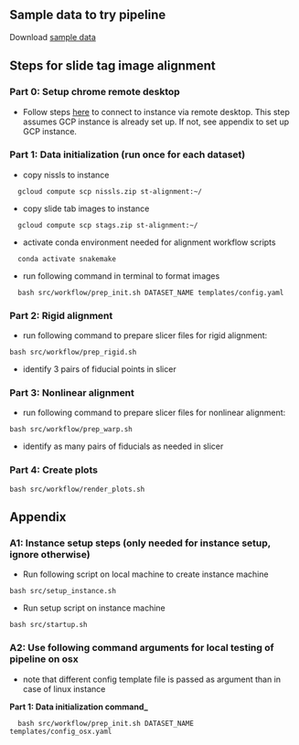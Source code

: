 ## Sample data to try pipeline

Download [sample data](https://drive.google.com/drive/folders/1Fzp5OZB1giX962EspsRdKo92qgRRl0o8?usp=drive_link)

## Steps for slide tag image alignment

### Part 0: Setup chrome remote desktop

- Follow steps [here](https://support.google.com/chrome/answer/1649523?hl=en&co=GENIE.Platform%3DDesktop) to connect to instance via remote desktop. This step assumes GCP instance is already set up. If not, see appendix to set up GCP instance.

### Part 1: Data initialization (run once for each dataset)

- copy nissls to instance

```
  gcloud compute scp nissls.zip st-alignment:~/
```

- copy slide tab images to instance

```
  gcloud compute scp stags.zip st-alignment:~/
```

- activate conda environment needed for alignment workflow scripts

```
  conda activate snakemake
```

- run following command in terminal to format images

```
  bash src/workflow/prep_init.sh DATASET_NAME templates/config.yaml
```

### Part 2: Rigid alignment

- run following command to prepare slicer files for rigid alignment:

```
bash src/workflow/prep_rigid.sh
```

- identify 3 pairs of fiducial points in slicer

### Part 3: Nonlinear alignment

- run following command to prepare slicer files for nonlinear alignment:

```
bash src/workflow/prep_warp.sh
```

- identify as many pairs of fiducials as needed in slicer

### Part 4: Create plots

```
bash src/workflow/render_plots.sh
```

## Appendix

### A1: Instance setup steps (only needed for instance setup, ignore otherwise)

- Run following script on local machine to create instance machine

```
bash src/setup_instance.sh
```

- Run setup script on instance machine

```
bash src/startup.sh
```

### A2: Use following command arguments for local testing of pipeline on osx

- note that different config template file is passed as argument than in case of linux instance

**Part 1: Data initialization command\_**

```
  bash src/workflow/prep_init.sh DATASET_NAME templates/config_osx.yaml
```
